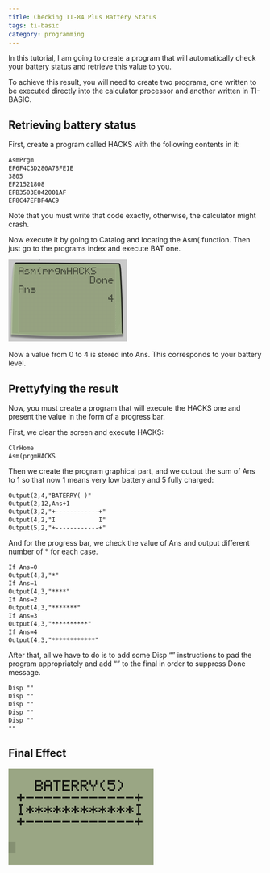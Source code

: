 ```yaml
---
title: Checking TI-84 Plus Battery Status
tags: ti-basic
category: programming
---
```


In this tutorial, I am going to create a program that will automatically check your battery status and retrieve this value to you.

To achieve this result, you will need to create two programs, one written to be executed directly into the calculator processor and another written in TI-BASIC.

## Retrieving battery status

First, create a program called HACKS with the following contents in it:

```
AsmPrgm
EF6F4C3D280A78FE1E
3805
EF21521808
EFB3503E042001AF
EF8C47EFBF4AC9
```

Note that you must write that code exactly, otherwise, the calculator might crash.

Now execute it by going to Catalog and locating the Asm( function. Then just go to the programs index and execute BAT one.

![Output](/images/tibat1.png)

Now a value from 0 to 4 is stored into Ans. This corresponds to your battery level.

## Prettyfying the result

Now, you must create a program that will execute the HACKS one and present the value in the form of a progress bar.

First, we clear the screen and execute HACKS:

```
ClrHome
Asm(prgmHACKS
```

Then we create the program graphical part, and we output the sum of Ans to 1 so that now 1 means very low battery and 5 fully charged:

```
Output(2,4,"BATERRY( )"
Output(2,12,Ans+1
Output(3,2,"+------------+"
Output(4,2,"I            I"
Output(5,2,"+------------+"
```

And for the progress bar, we check the value of Ans and output different number of \* for each case.

```
If Ans=0
Output(4,3,"*"
If Ans=1
Output(4,3,"****"
If Ans=2
Output(4,3,"*******"
If Ans=3
Output(4,3,"**********"
If Ans=4
Output(4,3,"************"
```

After that, all we have to do is to add some Disp “” instructions to pad the program appropriately and add “” to the final in order to suppress Done message.

```
Disp ""
Disp ""
Disp ""
Disp ""
Disp ""
""
```

## Final Effect

![Output](/images/tibat2.png)